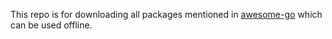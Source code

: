 This repo is for downloading all packages mentioned in [awesome-go](https://github.com/avelino/awesome-go) which can be used offline.